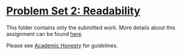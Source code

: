 # [Problem Set 2: Readability](https://cs50.harvard.edu/x/2022/psets/2/readability/)

This folder contains only the submitted work. More details about this assignment can be found [here](https://cs50.harvard.edu/x/2022/psets/2/readability/).

Please see [Academic Honesty](https://cs50.harvard.edu/x/2022/honesty/) for guidelines.
